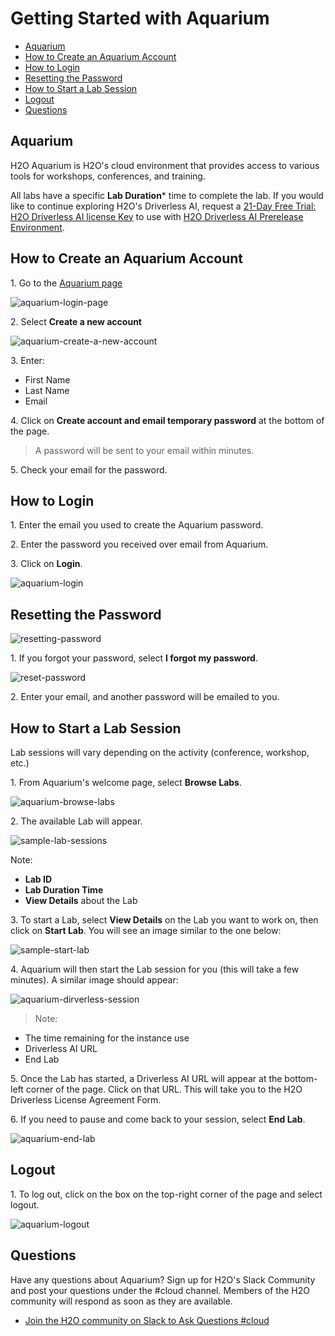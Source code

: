 
# Getting Started with Aquarium

- [Aquarium](#aquarium)
- [How to Create an Aquarium Account](#how-to-create-an-aquarium-account)
- [How to Login](#how-to-login)
- [Resetting the Password ](#resetting-the-password)
- [How to Start a Lab Session](#how-to-start-a-lab-session)
- [Logout](#logout)
- [Questions](#questions)

## Aquarium

H2O Aquarium is H2O's cloud environment that provides access to various tools for workshops, conferences, and training.

All labs have a specific **Lab Duration*** time to complete the lab. If you would like to continue exploring H2O's Driverless AI, request a [21-Day Free Trial: H2O Driverless AI license Key](https://www.h2o.ai/products/h2o-driverless-ai/) to use with [H2O Driverless AI Prerelease Environment](http://prerelease.h2o.ai/).

## How to Create an Aquarium Account

1\. Go to the [Aquarium page](http://aquarium.h2o.ai/login)

![aquarium-login-page](assets/aquarium-login-page.jpg)

2\. Select **Create a new account**

![aquarium-create-a-new-account](assets/aquarium-create-a-new-account.jpg)

3\. Enter:

 - First Name
 - Last Name
 - Email

4\. Click on **Create account and email temporary password** at the bottom of the page.

 > A password will be sent to your email within minutes.

5\. Check your email for the password.

## How to Login

1\. Enter the email you used to create the Aquarium password.

2\. Enter the password you received over email from Aquarium.

3\. Click on **Login**.

![aquarium-login](assets/aquarium-login.jpg)

## Resetting the Password 

![resetting-password](assets/resetting-password.jpg)

1\. If you forgot your password, select **I forgot my password**.

![reset-password](assets/reset-password.jpg)

2\. Enter your email, and another password will be emailed to you.

## How to Start a Lab Session

Lab sessions will vary depending on the activity (conference, workshop, etc.)

1\. From Aquarium's welcome page, select **Browse Labs**.

![aquarium-browse-labs](assets/aquarium-browse-labs.jpg)

2\. The available Lab will appear.

![sample-lab-sessions](assets/sample-lab-sessions.jpg)

Note: 

 - **Lab ID**
 - **Lab Duration Time**
 - **View Details** about the Lab

3\. To start a Lab, select **View Details** on the Lab you want to work on, then click on **Start Lab**. You will see an image similar to the one below:

![sample-start-lab](assets/sample-start-lab.jpg)


4\. Aquarium will then start the Lab session for you (this will take a few minutes). A similar image should appear:

![aquarium-dirverless-session](assets/aquarium-driverless-session.jpg)

> Note:

 - The time remaining for the instance use
 - Driverless AI URL
 - End Lab 

5\. Once the Lab has started, a Driverless AI URL will appear at the bottom-left corner of the page. Click on that URL. This will take you to the H2O Driverless License Agreement Form. 

6\. If you need to pause and come back to your session, select **End Lab**.

![aquarium-end-lab](assets/aquarium-end-lab.jpg)


## Logout

1\. To log out, click on the box on the top-right corner of the page and select logout.

![aquarium-logout](assets/aquarium-logout.jpg) 

## Questions

Have any questions about Aquarium? Sign up for H2O's Slack Community and post your questions under the #cloud channel. Members of the H2O community will respond as soon as they are available.

- [Join the H2O community on Slack to Ask Questions #cloud](https://h2oai-community.slack.com/)




